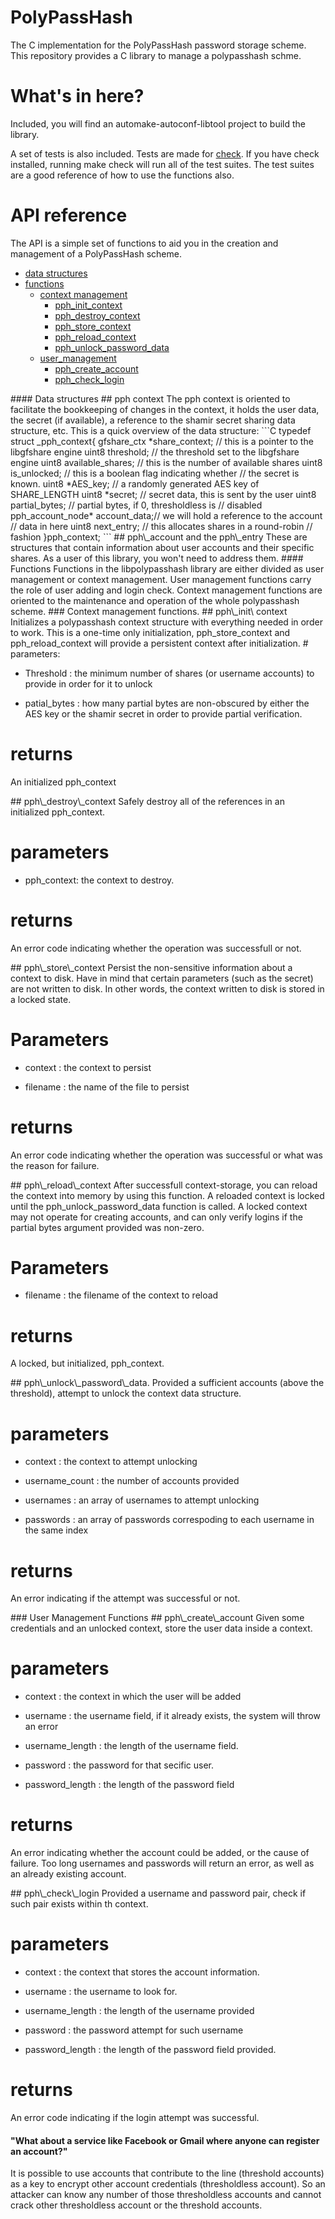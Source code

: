 PolyPassHash 
============

The C implementation for the PolyPassHash password storage scheme. This repository provides a C library to manage a polypasshash schme.



What's in here?
=======
Included, you will find an automake-autoconf-libtool project to build the library.

A set of tests is also included. Tests are made for [check](check.sourceforge.net). If you have check installed, running make check will run all of the test suites. The test suites are a good reference of how to use the functions also. 


API reference
=========
The API is a simple set of functions to aid you in the creation and management of a PolyPassHash scheme. 

* [data structures](#data_structures)
* [functions](#functions)
  * [context management](#context_management)
    * [pph\_init\_context](#pph_init_context)
    * [pph\_destroy\_context](#pph_destroy_context)
    * [pph\_store\_context](#pph_store_context)
    * [pph\_reload\_context](#pph_reload_context)
    * [pph\_unlock\_password\_data](#pph_unlock_password_data)
  * [user\_management](#user_management_functions)
    * [pph\_create\_account](#pph_create_account)
    * [pph\_check\_login](#pph_check_login)

<a name="data_structures"/>
#### Data structures
## pph context
The pph context is oriented to facilitate the bookkeeping of changes in the context, it holds the user data, the secret (if available), a reference to the shamir secret sharing data structure, etc. This is a quick overview of the data structure:
```C
  typedef struct _pph_context{
  gfshare_ctx *share_context;    // this is a pointer to the libgfshare engine
  uint8 threshold;               // the threshold set to the libgfshare engine
  uint8 available_shares;        // this is the number of available shares
  uint8 is_unlocked;             // this is a boolean flag indicating whether 
                                 //  the secret is known.
  uint8 *AES_key;                // a randomly generated AES key of SHARE_LENGTH
  uint8 *secret;                 // secret data, this is sent by the user
  uint8 partial_bytes;           // partial bytes, if 0, thresholdless is
                                 //   disabled
  pph_account_node* account_data;// we will hold a reference to the account
                                 //  data in here
  uint8 next_entry;              // this allocates shares in a round-robin 
                                 //  fashion
}pph_context;
```
## pph\_account and the pph\_entry
These are structures that contain information about user accounts and their
specific shares. As a user of this library, you won't need to address them. 


<a name="functions"/>
#### Functions
Functions in the libpolypasshash library are either divided as user management or context management. User management functions carry the role of user adding and login check. Context management functions are oriented to the maintenance and operation of the whole polypasshash scheme. 


<a name="context_managemet"/>
### Context management functions.

<a name="pph_init_context"/>
## pph\_init\ context
Initializes a polypasshash context structure with everything needed in order to work. This is a one-time only initialization, pph_store_context and pph_reload_context will provide a persistent context after initialization.
# parameters:
  
* Threshold : the minimum number of shares (or username accounts) to provide in order for it to unlock

* patial_bytes : how many partial bytes are non-obscured by either the AES key or the shamir secret in order to provide partial verification.

# returns 
An initialized pph_context


<a name="pph_destroy_context"/>
## pph\_destroy\_context
Safely destroy all of the references in an initialized pph_context. 

# parameters

* pph_context: the context to destroy.

# returns
An error code indicating whether the operation was successfull or not. 


<a name="pph_store_context"/>
## pph\_store\_context
Persist the non-sensitive information about a context to disk. Have in mind 
that certain parameters (such as the secret) are not written to disk. In other
words, the context written to disk is stored in a locked state.

# Parameters

* context : the context to persist

* filename : the name of the file to persist

# returns
An error code indicating whether the operation was successful or what was the 
reason for failure.



<a name="pph_reload_context"/>
## pph\_reload\_context
After successfull context-storage, you can reload the context into memory by 
using this function. A reloaded context is locked until the pph_unlock_password_data
function is called. A locked context may not operate for creating accounts, and can
only verify logins if the partial bytes argument provided was non-zero.

# Parameters

* filename : the filename of the context to reload


# returns
A locked, but initialized, pph_context. 


<a name="pph_unlock_password_data"/>
## pph\_unlock\_password\_data.
Provided a sufficient accounts (above the threshold), attempt to unlock the 
context data structure. 

# parameters

* context : the context to attempt unlocking

* username_count : the number of accounts provided

* usernames : an array of usernames to attempt unlocking

* passwords : an array of passwords correspoding to each username in the same index

# returns
An error indicating if the attempt was successful or not.


<a name="user_management_functions"/>
### User Management Functions

<a name="pph_destroy_context"/>
## pph\_create\_account
Given some credentials and an unlocked context, store the user data inside a 
context. 

# parameters

* context : the context in which the user will be added

* username : the username field, if it already exists, the system will throw an error

* username_length : the length of the username field.

* password : the password for that secific user.

* password_length : the length of the password field

# returns
An error indicating whether the account could be added, or the cause of failure. 
Too long usernames and passwords will return an error, as well as an already 
existing account. 


<a name="pph_check_login"/>
## pph\_check\_login
Provided a username and password pair, check if such pair exists within th context.

# parameters

* context : the context that stores the account information.

* username : the username to look for.

* username_length : the length of the username provided

* password : the password attempt for such username

* password_length : the length of the password field provided. 

# returns 
An error code indicating if the login attempt was successful.
#### "What about a service like Facebook or Gmail where anyone can register an account?"

It is possible to use accounts that contribute to the line (threshold accounts) as a key to encrypt other account credentials (thresholdless account).   So an attacker can know any number of those thresholdless accounts and cannot crack other thresholdless account or the threshold accounts.   
